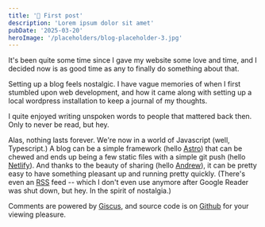 ```yaml
---
title: '🥇 First post'
description: 'Lorem ipsum dolor sit amet'
pubDate: '2025-03-20'
heroImage: '/placeholders/blog-placeholder-3.jpg'
---
```


It's been quite some time since I gave my website some love and time, and I decided now is as good time as any to finally do something about that.

Setting up a blog feels nostalgic. I have vague memories of when I first stumbled upon web development, and how it came along with setting up a local wordpress installation to keep a journal of my thoughts. 

I quite enjoyed writing unspoken words to people that mattered back then. Only to never be read, but hey.

Alas, nothing lasts forever. We're now in a world of Javascript (well, Typescript.) A blog can be a simple framework (hello [Astro](https://astro.build/)) that can be chewed and ends up being a few static files with a simple git push (hello [Netlify](https://www.netlify.com/)). And thanks to the beauty of sharing (hello [Andrew](https://andrewevans.dev/blog/2023-08-15-building-a-blog-with-astro/)), it can be pretty easy to have something pleasant up and running pretty quickly. (There's even an [RSS](https://sakr.me/rss.xml) feed -- which I don't even use anymore after Google Reader was shut down, but hey. In the spirit of nostalgia.)

Comments are powered by [Giscus](https://giscus.app/), and source code is on [Github](https://github.com/kamasheto/sakr.me) for your viewing pleasure.
